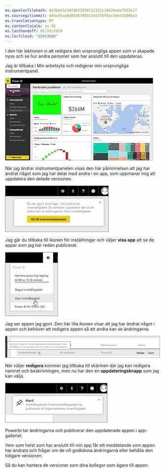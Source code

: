 ```yaml
---
ms.openlocfilehash: 843b841e10f4b32858722322c1d62beee7552e1f
ms.sourcegitcommit: 60dad5aa0d85db790553e537bf8ac34ee3289ba3
ms.translationtype: MT
ms.contentlocale: sv-SE
ms.lasthandoff: 05/29/2019
ms.locfileid: "65853688"
---
```

I den här lektionen vi att redigera den ursprungliga appen som vi skapade nyss och se hur andra personer som har anslutit till den uppdateras.

Jag är tillbaka i Min arbetsyta och redigerar min ursprungliga instrumentpanel.

![Dela och samarbeta i Power BI](./media/6-4-update-content-pack/pbi_learn06_04myworkspace.png)

När jag ändrar instrumentpanelen visas den här påminnelsen att jag har ändrat något som jag har delat med andra i en app, som uppmanar mig att uppdatera den delade versionen.

![Dela och samarbeta i Power BI](./media/6-4-update-content-pack/pbi_learn06_04uvmadechanges.png)

Jag går du tillbaka till ikonen för inställningar och väljer **visa app** att se de appar som jag har redan publicerat.

![Dela och samarbeta i Power BI](./media/6-4-update-content-pack/pbi_learn06_04viewcontpk.png)

Jag ser appen jag gjort. Den här lilla ikonen visar att jag har ändrat något i appen och behöver att redigera appen så att andra kan se ändringarna.

![Dela och samarbeta i Power BI](./media/6-4-update-content-pack/pbi_learn06_04updatecontpk.png)

När väljer **redigera** kommer jag tillbaka till skärmen där jag kan redigera namnet och beskrivningen, men nu har den en **uppdateringsknapp** som jag kan välja.

![Dela och samarbeta i Power BI](./media/6-4-update-content-pack/pbi_learn06_04contpksuccess.png)

Powerbi tar ändringarna och publicerar den uppdaterade appen i app-galleriet.

Vem som helst som har anslutit till min app får ett meddelande som appen har ändrats och frågar om de vill godkänna ändringarna eller behålla den tidigare versionen.

Så du kan hantera de versioner som dina kollegor som ägare till appen.

